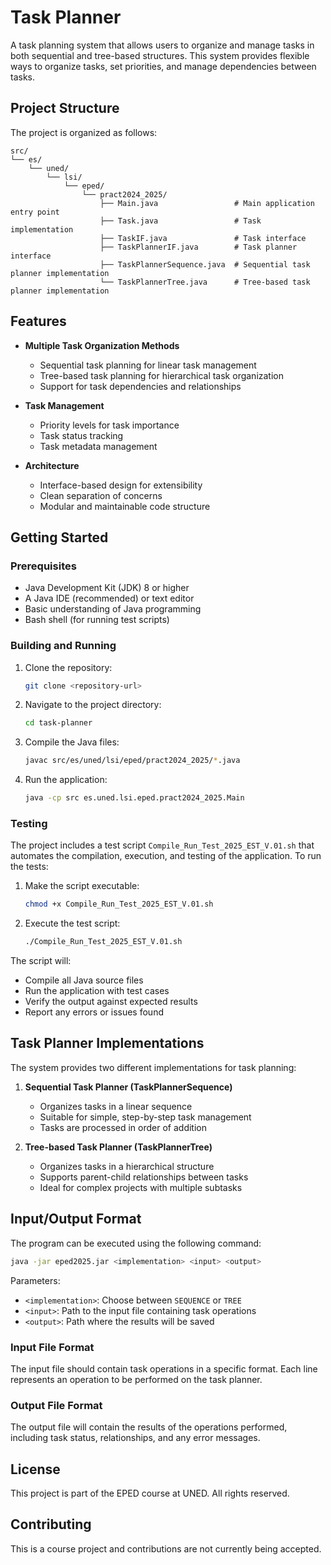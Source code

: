# Task Planner

A task planning system that allows users to organize and manage tasks in both sequential and tree-based structures. This system provides flexible ways to organize tasks, set priorities, and manage dependencies between tasks.

## Project Structure

The project is organized as follows:

```
src/
└── es/
    └── uned/
        └── lsi/
            └── eped/
                └── pract2024_2025/
                    ├── Main.java                 # Main application entry point
                    ├── Task.java                 # Task implementation
                    ├── TaskIF.java               # Task interface
                    ├── TaskPlannerIF.java        # Task planner interface
                    ├── TaskPlannerSequence.java  # Sequential task planner implementation
                    └── TaskPlannerTree.java      # Tree-based task planner implementation
```

## Features

- **Multiple Task Organization Methods**
  - Sequential task planning for linear task management
  - Tree-based task planning for hierarchical task organization
  - Support for task dependencies and relationships

- **Task Management**
  - Priority levels for task importance
  - Task status tracking
  - Task metadata management

- **Architecture**
  - Interface-based design for extensibility
  - Clean separation of concerns
  - Modular and maintainable code structure

## Getting Started

### Prerequisites

- Java Development Kit (JDK) 8 or higher
- A Java IDE (recommended) or text editor
- Basic understanding of Java programming
- Bash shell (for running test scripts)

### Building and Running

1. Clone the repository:
   ```bash
   git clone <repository-url>
   ```

2. Navigate to the project directory:
   ```bash
   cd task-planner
   ```

3. Compile the Java files:
   ```bash
   javac src/es/uned/lsi/eped/pract2024_2025/*.java
   ```

4. Run the application:
   ```bash
   java -cp src es.uned.lsi.eped.pract2024_2025.Main
   ```

### Testing

The project includes a test script `Compile_Run_Test_2025_EST_V.01.sh` that automates the compilation, execution, and testing of the application. To run the tests:

1. Make the script executable:
   ```bash
   chmod +x Compile_Run_Test_2025_EST_V.01.sh
   ```

2. Execute the test script:
   ```bash
   ./Compile_Run_Test_2025_EST_V.01.sh
   ```

The script will:
- Compile all Java source files
- Run the application with test cases
- Verify the output against expected results
- Report any errors or issues found

## Task Planner Implementations

The system provides two different implementations for task planning:

1. **Sequential Task Planner (TaskPlannerSequence)**
   - Organizes tasks in a linear sequence
   - Suitable for simple, step-by-step task management
   - Tasks are processed in order of addition

2. **Tree-based Task Planner (TaskPlannerTree)**
   - Organizes tasks in a hierarchical structure
   - Supports parent-child relationships between tasks
   - Ideal for complex projects with multiple subtasks

## Input/Output Format

The program can be executed using the following command:
```bash
java -jar eped2025.jar <implementation> <input> <output>
```

Parameters:
- `<implementation>`: Choose between `SEQUENCE` or `TREE`
- `<input>`: Path to the input file containing task operations
- `<output>`: Path where the results will be saved

### Input File Format
The input file should contain task operations in a specific format. Each line represents an operation to be performed on the task planner.

### Output File Format
The output file will contain the results of the operations performed, including task status, relationships, and any error messages.

## License

This project is part of the EPED course at UNED. All rights reserved.

## Contributing

This is a course project and contributions are not currently being accepted.